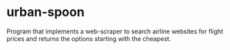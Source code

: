 # urban-spoon
Program that implements a web-scraper to search airline websites for flight prices and returns the options starting with the cheapest.

